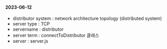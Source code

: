 #### 2023-06-12
- distributor system : network architecture topology
(distributed system)
- server type : TCP
- servername : distributor
- server term : connectToDistributor 클래스
- server : server.js